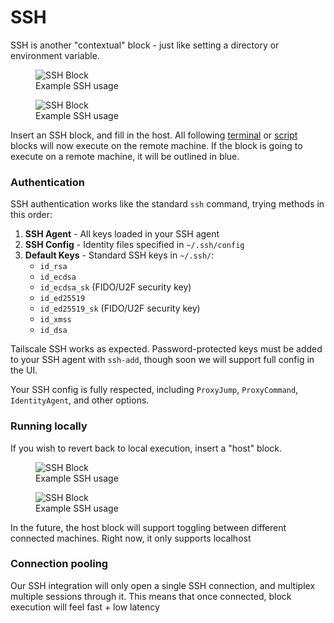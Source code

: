 # SSH

SSH is another "contextual" block - just like setting a directory or environment variable.

<figure class="img-light">
  <picture>
    <img src="../../../images/ssh-1-light.png" alt="SSH Block">
  </picture>
  <figcaption>Example SSH usage</figcaption>
</figure>
<figure class="img-dark">
  <picture>
    <img src="../../../images/ssh-1-dark.png" alt="SSH Block">
  </picture>
  <figcaption>Example SSH usage</figcaption>
</figure>

Insert an SSH block, and fill in the host. All following [terminal](../executable/terminal.md "mention") or [script](../executable/script.md "mention") blocks will now execute on the remote machine. If the block is going to execute on a remote machine, it will be outlined in blue.

### Authentication

SSH authentication works like the standard `ssh` command, trying methods in this order:

1. **SSH Agent** - All keys loaded in your SSH agent
2. **SSH Config** - Identity files specified in `~/.ssh/config`
3. **Default Keys** - Standard SSH keys in `~/.ssh/`:
   - `id_rsa`
   - `id_ecdsa`
   - `id_ecdsa_sk` (FIDO/U2F security key)
   - `id_ed25519`
   - `id_ed25519_sk` (FIDO/U2F security key)
   - `id_xmss`
   - `id_dsa`

Tailscale SSH works as expected. Password-protected keys must be added to your SSH agent with `ssh-add`, though soon we will support full config in the UI.

Your SSH config is fully respected, including `ProxyJump`, `ProxyCommand`, `IdentityAgent`, and other options.

### Running locally

If you wish to revert back to local execution, insert a "host" block.

<figure class="img-light">
  <picture>
    <img src="../../../images/ssh-2-light.png" alt="SSH Block">
  </picture>
  <figcaption>Example SSH usage</figcaption>
</figure>
<figure class="img-dark">
  <picture>
    <img src="../../../images/ssh-2-dark.png" alt="SSH Block">
  </picture>
  <figcaption>Example SSH usage</figcaption>
</figure>

In the future, the host block will support toggling between different connected machines. Right now, it only supports localhost

### Connection pooling

Our SSH integration will only open a single SSH connection, and multiplex multiple sessions through it. This means that once connected, block execution will feel fast + low latency
